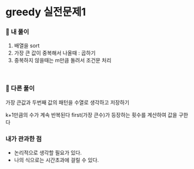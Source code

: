 # greedy 실전문제1

### 📌 내 풀이

1. 배열을 sort
2. 가장 큰 값이 중복해서 나올때 : 곱하기
3. 중복하지 않을때는 m만큼 돌려서 조건문 처리

<br>

### 📌 다른 풀이

가장 큰값과 두번째 값의 패턴을 수열로 생각하고 저장하기

k+1만큼의 수가 계속 반복된다
first(가장 큰수)가 등장하는 횟수를 계산하여 값을 구한다

### 내가 관과한 점

- 논리적으로 생각할 필요가 있다.
- 나의 식으로는 시간초과에 걸릴 수 있다.
